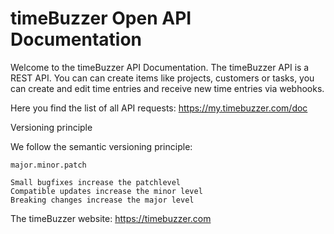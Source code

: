 # timeBuzzer Open API Documentation

Welcome to the timeBuzzer API Documentation. The timeBuzzer API is a REST API. You can can create items like projects, customers or tasks, you can create and edit time entries and receive new time entries via webhooks.

Here you find the list of all API requests: https://my.timebuzzer.com/doc

Versioning principle

We follow the semantic versioning principle:

    major.minor.patch

    Small bugfixes increase the patchlevel
    Compatible updates increase the minor level
    Breaking changes increase the major level



The timeBuzzer website: https://timebuzzer.com
